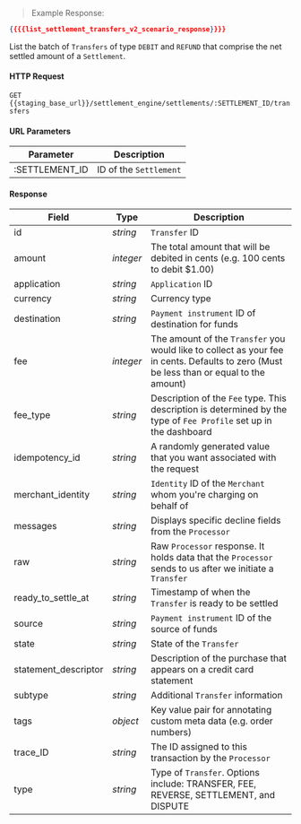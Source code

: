 > Example Response:

```json
{{{{list_settlement_transfers_v2_scenario_response}}}}
```

List the batch of `Transfers` of type `DEBIT` and `REFUND` that comprise the net settled amount of a `Settlement`.

#### HTTP Request

`GET {{staging_base_url}}/settlement_engine/settlements/:SETTLEMENT_ID/transfers`

#### URL Parameters

Parameter | Description
--------- | -------------------------------------------------------------------
:SETTLEMENT_ID | ID of the `Settlement`

#### Response

Field | Type | Description
----- | ---- | -----------
id | *string*    | `Transfer` ID
amount| *integer* | The total amount that will be debited in cents (e.g. 100 cents to debit $1.00)
application | *string* | `Application` ID 
currency | *string* | Currency type 
destination| *string* | `Payment instrument` ID of destination for funds 
fee | *integer* | The amount of the `Transfer` you would like to collect as your fee in cents. Defaults to zero (Must be less than or equal to the amount)
fee_type | *string* | Description of the `Fee` type. This description is determined by the type of `Fee Profile` set up in the dashboard
idempotency_id | *string* | A randomly generated value that you want associated with the request
merchant_identity | *string* | `Identity` ID of the `Merchant` whom you're charging on behalf of
messages | *string* | Displays specific decline fields from the `Processor`
raw | *string*  | Raw `Processor` response. It holds data that the `Processor` sends to us after we initiate a `Transfer`
ready_to_settle_at | *string* | Timestamp of when the `Transfer` is ready to be settled 
source | *string* | `Payment instrument` ID of the source of funds 
state | *string* | State of the `Transfer`
statement_descriptor| *string* | Description of the purchase that appears on a credit card statement
subtype | *string* | Additional `Transfer` information
tags | *object* | Key value pair for annotating custom meta data (e.g. order numbers)
trace_ID | *string* | The ID assigned to this transaction by the `Processor`
type | *string* | Type of `Transfer`. Options include: TRANSFER, FEE, REVERSE, SETTLEMENT, and DISPUTE